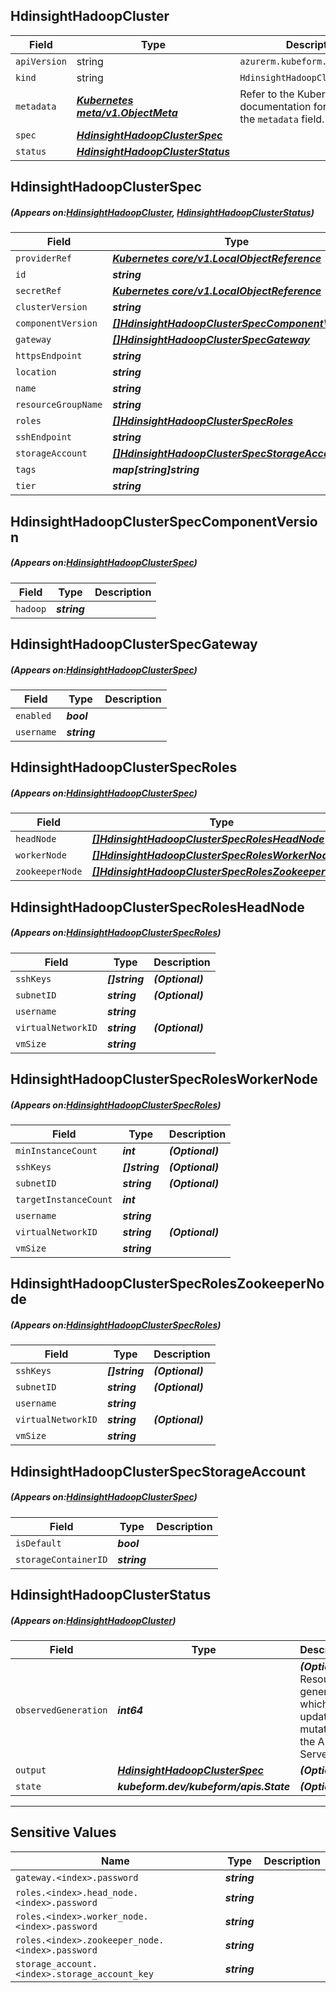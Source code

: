 ## HdinsightHadoopCluster
| Field | Type | Description |
| ------ | ----- | ----------- |
| `apiVersion` | string | `azurerm.kubeform.com/v1alpha1` |
|    `kind` | string | `HdinsightHadoopCluster` |
| `metadata` | ***[Kubernetes meta/v1.ObjectMeta](https://kubernetes.io/docs/reference/generated/kubernetes-api/v1.13/#objectmeta-v1-meta)***|Refer to the Kubernetes API documentation for the fields of the `metadata` field.|
| `spec` | ***[HdinsightHadoopClusterSpec](#HdinsightHadoopClusterSpec)***||
| `status` | ***[HdinsightHadoopClusterStatus](#HdinsightHadoopClusterStatus)***||
## HdinsightHadoopClusterSpec
##### (Appears on:[HdinsightHadoopCluster](#HdinsightHadoopCluster), [HdinsightHadoopClusterStatus](#HdinsightHadoopClusterStatus))
| Field | Type | Description |
| ------ | ----- | ----------- |
| `providerRef` | ***[Kubernetes core/v1.LocalObjectReference](https://kubernetes.io/docs/reference/generated/kubernetes-api/v1.13/#localobjectreference-v1-core)***||
| `id` | ***string***||
| `secretRef` | ***[Kubernetes core/v1.LocalObjectReference](https://kubernetes.io/docs/reference/generated/kubernetes-api/v1.13/#localobjectreference-v1-core)***||
| `clusterVersion` | ***string***||
| `componentVersion` | ***[[]HdinsightHadoopClusterSpecComponentVersion](#HdinsightHadoopClusterSpecComponentVersion)***||
| `gateway` | ***[[]HdinsightHadoopClusterSpecGateway](#HdinsightHadoopClusterSpecGateway)***||
| `httpsEndpoint` | ***string***| ***(Optional)*** |
| `location` | ***string***||
| `name` | ***string***||
| `resourceGroupName` | ***string***||
| `roles` | ***[[]HdinsightHadoopClusterSpecRoles](#HdinsightHadoopClusterSpecRoles)***||
| `sshEndpoint` | ***string***| ***(Optional)*** |
| `storageAccount` | ***[[]HdinsightHadoopClusterSpecStorageAccount](#HdinsightHadoopClusterSpecStorageAccount)***||
| `tags` | ***map[string]string***| ***(Optional)*** |
| `tier` | ***string***||
## HdinsightHadoopClusterSpecComponentVersion
##### (Appears on:[HdinsightHadoopClusterSpec](#HdinsightHadoopClusterSpec))
| Field | Type | Description |
| ------ | ----- | ----------- |
| `hadoop` | ***string***||
## HdinsightHadoopClusterSpecGateway
##### (Appears on:[HdinsightHadoopClusterSpec](#HdinsightHadoopClusterSpec))
| Field | Type | Description |
| ------ | ----- | ----------- |
| `enabled` | ***bool***||
| `username` | ***string***||
## HdinsightHadoopClusterSpecRoles
##### (Appears on:[HdinsightHadoopClusterSpec](#HdinsightHadoopClusterSpec))
| Field | Type | Description |
| ------ | ----- | ----------- |
| `headNode` | ***[[]HdinsightHadoopClusterSpecRolesHeadNode](#HdinsightHadoopClusterSpecRolesHeadNode)***||
| `workerNode` | ***[[]HdinsightHadoopClusterSpecRolesWorkerNode](#HdinsightHadoopClusterSpecRolesWorkerNode)***||
| `zookeeperNode` | ***[[]HdinsightHadoopClusterSpecRolesZookeeperNode](#HdinsightHadoopClusterSpecRolesZookeeperNode)***||
## HdinsightHadoopClusterSpecRolesHeadNode
##### (Appears on:[HdinsightHadoopClusterSpecRoles](#HdinsightHadoopClusterSpecRoles))
| Field | Type | Description |
| ------ | ----- | ----------- |
| `sshKeys` | ***[]string***| ***(Optional)*** |
| `subnetID` | ***string***| ***(Optional)*** |
| `username` | ***string***||
| `virtualNetworkID` | ***string***| ***(Optional)*** |
| `vmSize` | ***string***||
## HdinsightHadoopClusterSpecRolesWorkerNode
##### (Appears on:[HdinsightHadoopClusterSpecRoles](#HdinsightHadoopClusterSpecRoles))
| Field | Type | Description |
| ------ | ----- | ----------- |
| `minInstanceCount` | ***int***| ***(Optional)*** |
| `sshKeys` | ***[]string***| ***(Optional)*** |
| `subnetID` | ***string***| ***(Optional)*** |
| `targetInstanceCount` | ***int***||
| `username` | ***string***||
| `virtualNetworkID` | ***string***| ***(Optional)*** |
| `vmSize` | ***string***||
## HdinsightHadoopClusterSpecRolesZookeeperNode
##### (Appears on:[HdinsightHadoopClusterSpecRoles](#HdinsightHadoopClusterSpecRoles))
| Field | Type | Description |
| ------ | ----- | ----------- |
| `sshKeys` | ***[]string***| ***(Optional)*** |
| `subnetID` | ***string***| ***(Optional)*** |
| `username` | ***string***||
| `virtualNetworkID` | ***string***| ***(Optional)*** |
| `vmSize` | ***string***||
## HdinsightHadoopClusterSpecStorageAccount
##### (Appears on:[HdinsightHadoopClusterSpec](#HdinsightHadoopClusterSpec))
| Field | Type | Description |
| ------ | ----- | ----------- |
| `isDefault` | ***bool***||
| `storageContainerID` | ***string***||
## HdinsightHadoopClusterStatus
##### (Appears on:[HdinsightHadoopCluster](#HdinsightHadoopCluster))
| Field | Type | Description |
| ------ | ----- | ----------- |
| `observedGeneration` | ***int64***| ***(Optional)*** Resource generation, which is updated on mutation by the API Server.|
| `output` | ***[HdinsightHadoopClusterSpec](#HdinsightHadoopClusterSpec)***| ***(Optional)*** |
| `state` | ***kubeform.dev/kubeform/apis.State***| ***(Optional)*** |
---
## Sensitive Values
| Name | Type | Description |
|------|------|-------------|
| `gateway.<index>.password` | ***string*** ||
| `roles.<index>.head_node.<index>.password` | ***string*** ||
| `roles.<index>.worker_node.<index>.password` | ***string*** ||
| `roles.<index>.zookeeper_node.<index>.password` | ***string*** ||
| `storage_account.<index>.storage_account_key` | ***string*** ||
